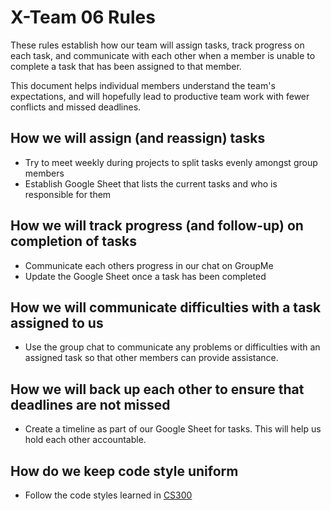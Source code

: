 # X-Team 06 Rules

These rules establish how our team will assign tasks,
track progress on each task, and communicate with each other 
when a member is unable to complete a task that has been assigned to that member.

This document helps individual members understand the team's expectations,
and will hopefully lead to productive team work with fewer conflicts
and missed deadlines.

## How we will assign (and reassign) tasks

* Try to meet weekly during projects to split tasks evenly amongst group members
* Establish Google Sheet that lists the current tasks and who is responsible for them

## How we will track progress (and follow-up) on completion of tasks

* Communicate each others progress in our chat on GroupMe
* Update the Google Sheet once a task has been completed

## How we will communicate difficulties with a task assigned to us

* Use the group chat to communicate any problems or difficulties with an assigned task so that other members can provide assistance.

## How we will back up each other to ensure that deadlines are not missed

* Create a timeline as part of our Google Sheet for tasks. This will help us hold each other accountable.

## How do we keep code style uniform 
* Follow the code styles learned in [CS300](http://cs300-www.cs.wisc.edu/wp/index.php/2017/08/15/cs300-java-style-guide/)
